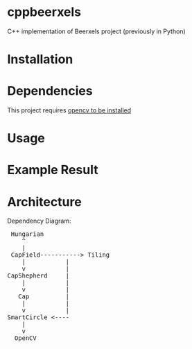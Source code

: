 # cppbeerxels
C++ implementation of Beerxels project (previously in Python)


# Installation

# Dependencies
This project requires [opencv to be installed](https://docs.opencv.org/4.x/df/d65/tutorial_table_of_content_introduction.html)

# Usage

# Example Result

# Architecture

Dependency Diagram:
<pre>
 Hungarian
    ^
    |
 CapField-----------> Tiling
    |           |
    v           |
CapShepherd     |
    |           |
    v           |
   Cap          |
    |           |
    v           |
SmartCircle <----
    |
    v
  OpenCV
</pre>